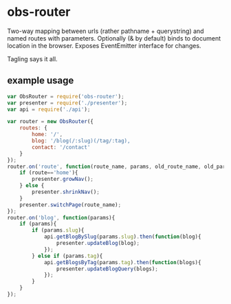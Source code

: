 # obs-router
Two-way mapping between urls (rather pathname + querystring) and named routes with parameters. Optionally (& by default) binds to document location in the browser. Exposes EventEmitter interface for changes.

Tagling says it all.

## example usage

```js
var ObsRouter = require('obs-router');
var presenter = require('./presenter');
var api = require('./api');

var router = new ObsRouter({
    routes: {
        home: '/',
        blog: '/blog(/:slug)(/tag/:tag),
        contact: '/contact'
    }
});
router.on('route', function(route_name, params, old_route_name, old_params){
    if (route=='home'){
        presenter.growNav();
    } else { 
        presenter.shrinkNav();
    }
    presenter.switchPage(route_name);
});
router.on('blog', function(params){
    if (params){
        if (params.slug){
            api.getBlogBySlug(params.slug).then(function(blog){
                presenter.updateBlog(blog);
            });
        } else if (params.tag){
            api.getBlogsByTag(params.tag).then(function(blogs){
                presenter.updateBlogQuery(blogs);
            });
        }
    }
});
```